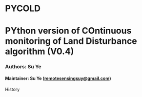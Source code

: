 # PYCOLD

# PYthon version of COntinuous monitoring of Land Disturbance algorithm (V0.4)
### Authors: Su Ye
#### Maintainer: Su Ye (remotesensingsuy@gmail.com)
History

